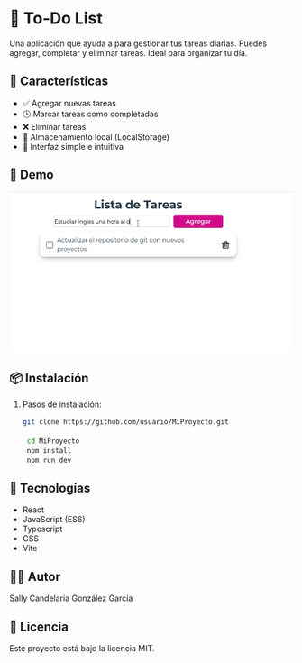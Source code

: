 # 📝 To-Do List

Una aplicación que ayuda a para gestionar tus tareas diarias. Puedes agregar, completar y eliminar tareas. Ideal para organizar tu día.

## 🚀 Características

- ✅ Agregar nuevas tareas
- 🕒 Marcar tareas como completadas
- ❌ Eliminar tareas
- 💾 Almacenamiento local (LocalStorage)
- 🎨 Interfaz simple e intuitiva

## 📸 Demo
![Screenshot](/02-to-do-list/src/assets/images/task_list.gif)

## 📦 Instalación

1. Pasos de instalación:

   ```bash
   git clone https://github.com/usuario/MiProyecto.git
    
    cd MiProyecto
    npm install
    npm run dev


## 🔧 Tecnologías

- React
- JavaScript (ES6)
- Typescript
- CSS
- Vite

## 👨‍💻 Autor

Sally Candelaria González García

## 📄 Licencia

Este proyecto está bajo la licencia MIT.

